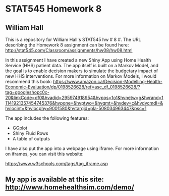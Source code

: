 # STAT545 Homework 8
## William Hall

This is a repository for William Hall's STAT545 hw # 8 #. The URL describing the Homework 8 assignment can be found here:
http://stat545.com/Classroom/assignments/hw08/hw08.html

In this assignment I have created a new Shiny App using Home Health Service (HHS) patient data. The app itself is built on a Markov Model, and the goal is to enable decision makers to simulate the budgetary impact of new HHS interventions. For more information on Markov Models, I would recommend this book: https://www.amazon.ca/Decision-Modelling-Health-Economic-Evaluation/dp/0198526628/ref=asc_df_0198526628/?tag=googleshopc0c-20&linkCode=df0&hvadid=295974918954&hvpos=1o1&hvnetw=g&hvrand=11141921357454745376&hvpone=&hvptwo=&hvqmt=&hvdev=c&hvdvcmdl=&hvlocint=&hvlocphy=9001580&hvtargid=pla-508034963447&psc=1

The app includes the following features:

- GGplot
- Shiny Fluid Rows
- A table of outputs

I have also put the app into a webpage using iframe. For more information on iframes, you can visit this website:

https://www.w3schools.com/tags/tag_iframe.asp

## My app is available at this site: http://www.homehealthsim.com/demo/

